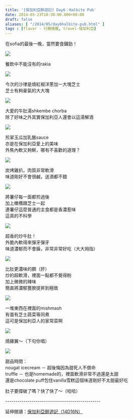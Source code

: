 ```yaml
---
title: '[保加利亞醉遊記] Day6：Halbite Pub'
date: 2014-05-23T10:30:00.000+08:00
draft: false
aliases: [ "/2014/05/day6halbite-pub.html" ]
tags : [flavor - 行膳積腹, travel-保加利亞]
---
```


在sofia的最後一晚，當然要食鋪勁！  

![](/images/bulgaria6c1.jpg)

餐飲中不能沒有的rakia  

![](/images/bulgaria6c2.jpg)

今次的沙律是燒紅椒洋蔥加一大塊芝士  
芝士有夠豪氣的大大塊  

![](/images/bulgaria6c3.jpg)

大愛的牛肚湯shkembe chorba  
除了好味之外其實保加利亞人還會以這湯解酒  

![](/images/bulgaria6c4.jpg)

煎翠玉瓜加乳酪sauce  
亦是在保加利亞愛上的美味  
外焦內軟又夠鮮，哪有不喜歡的道理？  

![](/images/bulgaria6c5.jpg)

炭烤雞扒，肉質非常軟滑  
味道剛好不會很鹹，送酒都不錯  

![](/images/bulgaria6c6.jpg)

將薯仔每一面都煎過後  
加上橄欖跟芝士一起  
連薯仔這麼普通的主食都是香濃惹味  
這真的不科學  

![](/images/bulgaria6c7.jpg)

超香的炒牛肚！  
外脆內軟得來彈牙彈牙  
味道濃郁而不會臊，非常非常好吃（大大拇指）  

![](/images/bulgaria6c8.jpg)

比肚更濃味的膶（肝）  
炒的超軟滑，裡面一點都不覺得粉  
加上微微的辣味  
簡直將濃郁豐腴提昇到極致  

![](/images/bulgaria6c9.jpg)

一堆東西在裡面的mishmash  
有蛋有芝士蔬菜等同煮  
這可是保加利亞人的家常菜啊  

![](/images/bulgaria6c10.jpg)

燒雞翼～（下句你唱）  

![](/images/bulgaria6c11.jpg)

甜品時間：  
nougat icecream － 超後悔因為甜死人不償命  
truffle － 也是homemade的，裡面軟滑非常不過還是太甜  
還是chocolate puff包住vanilla雪糕這個味道剛好不太甜最好吃  
  
肚子要撐破了嗎？快了快了～（哈哈）  
  
\-----------------------------------------------  
  
延伸閱讀：[保加利亞醉遊記（14D16N）](https://hidie.net/bulgaria14d16n/)
